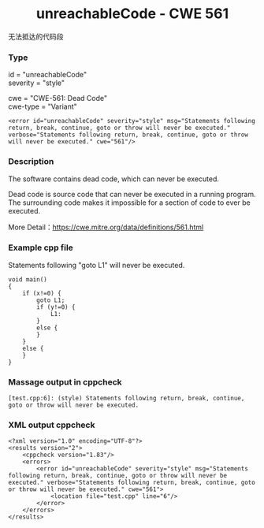 # <center> unreachableCode - CWE 561

无法抵达的代码段

### Type

id = "unreachableCode"  
severity = "style"

cwe = "CWE-561: Dead Code"  
cwe-type = "Variant"

    <error id="unreachableCode" severity="style" msg="Statements following return, break, continue, goto or throw will never be executed." verbose="Statements following return, break, continue, goto or throw will never be executed." cwe="561"/>



### Description

The software contains dead code, which can never be executed.

Dead code is source code that can never be executed in a running program. The surrounding code makes it impossible for a section of code to ever be executed.

More Detail：https://cwe.mitre.org/data/definitions/561.html  



### Example cpp file

Statements following "goto L1" will never be executed.

	void main()
	{  
		if (x!=0) {
			goto L1;
			if (y!=0) {
				L1:   
			} 
			else {
			} 
		} 
		else {
		}
	}



### Massage output in cppcheck

	[test.cpp:6]: (style) Statements following return, break, continue, goto or throw will never be executed.



### XML output cppcheck

	<?xml version="1.0" encoding="UTF-8"?>
	<results version="2">
	    <cppcheck version="1.83"/>
	    <errors>
	        <error id="unreachableCode" severity="style" msg="Statements following return, break, continue, goto or throw will never be executed." verbose="Statements following return, break, continue, goto or throw will never be executed." cwe="561">
	            <location file="test.cpp" line="6"/>
	        </error>
	    </errors>
	</results>